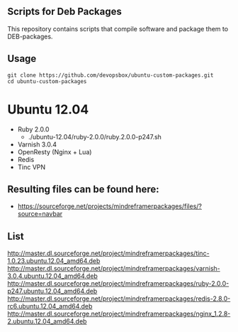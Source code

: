 ## Scripts for Deb Packages


This repository contains scripts that compile software and package them to DEB-packages.

## Usage

    git clone https://github.com/devopsbox/ubuntu-custom-packages.git
    cd ubuntu-custom-packages


# Ubuntu 12.04
  - Ruby 2.0.0
    - ./ubuntu-12.04/ruby-2.0.0/ruby.2.0.0-p247.sh
  - Varnish 3.0.4
  - OpenResty (Nginx + Lua)
  - Redis
  - Tinc VPN


## Resulting files can be found here:
  - https://sourceforge.net/projects/mindreframerpackages/files/?source=navbar


## List

  http://master.dl.sourceforge.net/project/mindreframerpackages/tinc-1.0.23.ubuntu.12.04_amd64.deb
  http://master.dl.sourceforge.net/project/mindreframerpackages/varnish-3.0.4.ubuntu.12.04_amd64.deb
  http://master.dl.sourceforge.net/project/mindreframerpackages/ruby-2.0.0-p247.ubuntu.12.04_amd64.deb
  http://master.dl.sourceforge.net/project/mindreframerpackages/redis-2.8.0-rc6.ubuntu.12.04_amd64.deb
  http://master.dl.sourceforge.net/project/mindreframerpackages/nginx_1.2.8-2.ubuntu.12.04_amd64.deb